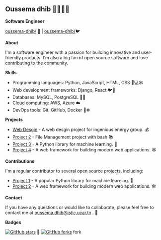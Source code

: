 ## Oussema dhib 👩‍💻🧑‍💻

**Software Engineer**

[oussema-dhib/](https://www.example.com) 💼 |  [oussema-dhib/](https://www.example.com)🐦

**About**

I'm a software engineer with a passion for building innovative and user-friendly products. I'm also a big fan of open source software and love contributing to the community.

**Skills**

* Programming languages: Python, JavaScript, HTML, CSS 🐍💻🕸️
* Web development frameworks: Django, React 🐦🐍
* Databases: MySQL, PostgreSQL 🐘🐬
* Cloud computing: AWS, Azure ☁️
* DevOps tools: Git, GitHub, Docker 🐳☸️

**Projects**

* [Web Desgin]([https://github.com/your-username/project-1](https://github.com/dhibo/Ingenious-Energy-Group-Inc-)) - A web  desgin project for ingenious energy group. 💰
* [Project 2](https://github.com/dhibo/File-Management-) - File Management project with bash  📚
* [Project 3](https://github.com/your-username/project-3) - A Python library for machine learning. 🤖
* [Project 4](https://github.com/your-username/project-4) - A web framework for building modern web applications. 🕸️

**Contributions**

I'm a regular contributor to several open source projects, including:

* [Project 1](https://github.com/project1/project1) - A popular Python library for machine learning. 🤖
* [Project 2](https://github.com/project2/project2) - A web framework for building modern web applications. 🕸️

**Contact**

If you have any questions or would like to collaborate, please feel free to contact me at oussema.dhib@istic.ucar.tn . 📧

**Badges**

[![GitHub stars](https://img.shields.io/github/stars/your-username/your-profile-readme.svg?style=social)](https://github.com/dhib/dhibo-readme) 🌟
[![GitHub forks](https://img.shields.io/github/forks/your-username/your-profile-readme.svg?style=social)](https://github.com/your-username/your-profile-readme/fork) fork
